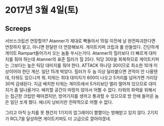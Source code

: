 # 2017년 3월 4일(토)

## Screeps
서브스크립션 연장할까? Atanner가 제대로 빡돌아서 15일 이전에 날 완전파괴한다면 연장하지 말고, 아니면 한달만 더 연장해보자.
게이트키퍼 크립과 롤 만들었다. 간단하게 게이트 Rampart들어가서 오는 놈들 쑤시는거다. Atanner의 힐러보다 더 빠르게 대미지를 줘야 하는데 Atanner의 표준 힐러가 힐 25다. 틱당 300을 회복하므로 게이트키퍼는 그보다는 높은 틱당 대미지를 줘야 한다. ATTACK 하나당 30이므로 최소한 10개 이상이어야 한단 계산. 일단 15개 박았다.
힐러가 두 놈 이상 달라붙으면 견적이 안 나올텐데, 타워도 있으니까 뭐. 타워는 최대 대미지가 600이 나오고 5거리를 넘어가면 거리당 30씩 감쇄된다. 지금 배치한 타워는 게이트에서 5거리보단 멀리 떨어져 있으므로 대미지가 좀 덜나올거다. 배치할 공간이 마땅치 않아서 어쩔 수 없다.
타워의 화력을 위해서는 접근한 크립만 패야겠지만, 방어기지를 생까고 통과할 수 있으므로 방 안에 들어온 놈은 일단 쏘게 했다. 에너지 낭비지만 전략적으로 어쩔 수 없다.

그리고 아직 눈치를 못 챈건지 1기지의 업그레이더 짤짤이는 방해받고 있지 않다.
2기지가 RCL7을 달성하면 게이트키퍼도 더 고급으로 깔아야겠네.
